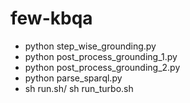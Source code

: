 # few-kbqa
* python step_wise_grounding.py
* python post_process_grounding_1.py
* python post_process_grounding_2.py
* python parse_sparql.py
* sh run.sh/ sh run_turbo.sh
